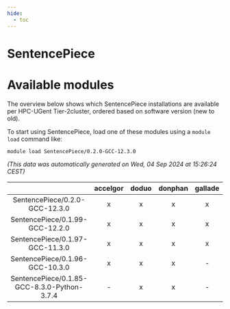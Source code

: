 ```yaml
---
hide:
  - toc
---
```


SentencePiece
=============

# Available modules


The overview below shows which SentencePiece installations are available per HPC-UGent Tier-2cluster, ordered based on software version (new to old).

To start using SentencePiece, load one of these modules using a `module load` command like:

```shell
module load SentencePiece/0.2.0-GCC-12.3.0
```

*(This data was automatically generated on Wed, 04 Sep 2024 at 15:26:24 CEST)*  

| |accelgor|doduo|donphan|gallade|joltik|shinx|skitty|
| :---: | :---: | :---: | :---: | :---: | :---: | :---: | :---: |
|SentencePiece/0.2.0-GCC-12.3.0|x|x|x|x|x|x|x|
|SentencePiece/0.1.99-GCC-12.2.0|x|x|x|x|x|-|x|
|SentencePiece/0.1.97-GCC-11.3.0|x|x|x|x|x|-|x|
|SentencePiece/0.1.96-GCC-10.3.0|x|x|x|-|x|-|x|
|SentencePiece/0.1.85-GCC-8.3.0-Python-3.7.4|-|x|x|-|x|-|-|
